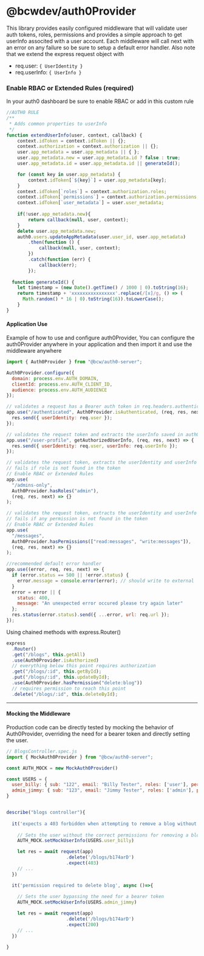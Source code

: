 # @bcwdev/auth0Provider

This library provides easily configured middleware that will validate user auth tokens, roles, permissions and provides a simple approach to get userInfo associted with a user account. Each middleware will call next with an error on any failure so be sure to setup a default error handler. Also note that we extend the express request object with

- req.user: `{ UserIdentity }`
- req.userInfo: `{ UserInfo }`

### Enable RBAC or Extended Rules (required)

In your auth0 dashboard be sure to enable RBAC or add in this custom rule

```javascript
//AUTH0 RULE
/**
 * Adds common properties to userInfo
 */
function extendUserInfo(user, context, callback) {
    context.idToken = context.idToken || {};
    context.authorization = context.authorization || {};
    user.app_metadata = user.app_metadata || { };
    user.app_metadata.new = user.app_metadata.id ? false : true;
    user.app_metadata.id = user.app_metadata.id || generateId();

    for (const key in user.app_metadata) {
        context.idToken[`${key}`] = user.app_metadata[key];
    }
    context.idToken[`roles`] = context.authorization.roles;
    context.idToken[`permissions`] = context.authorization.permissions;
    context.idToken[`user_metadata`] = user.user_metadata;
    
    if(!user.app_metadata.new){
        return callback(null, user, context);
    }
    delete user.app_metadata.new;
    auth0.users.updateAppMetadata(user.user_id, user.app_metadata)
        .then(function () {
            callback(null, user, context);
        })
        .catch(function (err) {
            callback(err);
        });  
  
  function generateId() {
    let timestamp = (new Date().getTime() / 1000 | 0).toString(16);
    return timestamp + 'xxxxxxxxxxxxxxxx'.replace(/[x]/g, () => (
      Math.random() * 16 | 0).toString(16)).toLowerCase();
	}
}
```

#### Application Use

Example of how to use and configure auth0Provider, You can configure the auth0Provider anywhere in your application and then import it and use the middleware anywhere

```javascript
import { Auth0Provider } from "@bcw/auth0-server";

Auth0Provider.configure({
  domain: process.env.AUTH_DOMAIN,
  clientId: process.env.AUTH_CLIENT_ID,
  audience: process.env.AUTH_AUDIENCE
});

// validates a request has a Bearer auth token in req.headers.authentication
app.use("/authenticated", Auth0Provider.isAuthenticated, (req, res, next) => {
  res.send({ userIdentity: req.user });
});

// validates the request token and extracts the userInfo saved in auth0
app.use("/user-profile", getAuthorizedUserInfo, (req, res, next) => {
  res.send({ userIdentity: req.user, userInfo: req.userInfo });
});

// validates the request token, extracts the userIdentity and userInfo
// fails if role is not found in the token
// Enable RBAC or Extended Rules
app.use(
  "/admins-only",
  Auth0Provider.hasRoles("admin"),
  (req, res, next) => {}
);

// validates the request token, extracts the userIdentity and userInfo
// fails if any permission is not found in the token
// Enable RBAC or Extended Rules
app.use(
  "/messages",
  Auth0Provider.hasPermissions(["read:messages", "write:messages"]),
  (req, res, next) => {}
);

//recommended default error handler
app.use((error, req, res, next) => {
  if (error.status == 500 || !error.status) {
    error.message = console.error(error); // should write to external
  }
  error = error || {
    status: 400,
    message: "An unexpected error occured please try again later"
  };
  res.status(error.status).send({ ...error, url: req.url });
});
```

Using chained methods with express.Router()

```javascript
express
  .Router()
  .get("/blogs", this.getAll)
  .use(Auth0Provider.isAuthorized)
  // everything below this point requires authorization
  .get("/blogs/:id", this.getById);
  .put("/blogs/:id", this.updateById);
  .use(Auth0Provider.hasPermission("delete:blog"))
  // requires permission to reach this point
  .delete("/blogs/:id", this.deleteById);
```


---------

#### Mocking the Middleware

Production code can be directly tested by mocking the behavior of Auth0Provider, overriding the need for a bearer token and directly setting the user.

```javascript
// BlogsController.spec.js
import { MockAuth0Provider } from "@bcw/auth0-server";

const AUTH_MOCK = new MockAuth0Provider()

const USERS = {
  user_billy: { sub: "122", email: "Billy Tester", roles: ['user'], permissions: [] },
  admin_jimmy: { sub: "123", email: "Jimmy Tester", roles: ['admin'], permissions: ['delete:blog'] }
}


describe("blogs controller"){
    
  it('expects a 403 forbidden when attempting to remove a blog without permission', async ()=>{
    
    // Sets the user without the correct permissions for removing a blog
    AUTH_MOCK.setMockUserInfo(USERS.user_billy)

    let res = await request(app)
                      .delete('/blogs/b174arD')
                      .expect(403)
    // ... 
  })

  it('permission required to delete blog', async ()=>{
    
    // Sets the user bypassing the need for a bearer token
    AUTH_MOCK.setMockUserInfo(USERS.admin_jimmy)

    let res = await request(app)
                      .delete('/blogs/b174arD')
                      .expect(200)
    // ... 
  })

}

```
